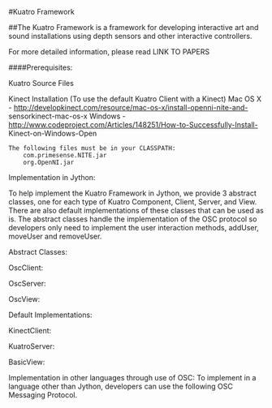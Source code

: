 #Kuatro Framework

##The Kuatro Framework is a framework for developing interactive art and sound installations using depth sensors and other interactive controllers.

For more detailed information, please read LINK TO PAPERS

####Prerequisites:

Kuatro Source Files

Kinect Installation (To use the default Kuatro Client with a Kinect)
	Mac OS X - http://developkinect.com/resource/mac-os-x/install-openni-nite-and-	sensorkinect-mac-os-x
	Windows - http://www.codeproject.com/Articles/148251/How-to-Successfully-Install-	Kinect-on-Windows-Open

	The following files must be in your CLASSPATH:
		com.primesense.NITE.jar
		org.OpenNI.jar

Implementation in Jython:

To help implement the Kuatro Framework in Jython, we provide 3 abstract classes, one for each type of Kuatro Component, Client, Server, and View.  There are also default implementations of these classes that can be used as is.  The abstract classes handle the implementation of the OSC protocol so developers only need to implement the user interaction methods, addUser, moveUser and removeUser.

Abstract Classes:

OscClient:

OscServer:

OscView:


Default Implementations:

KinectClient:

KuatroServer:

BasicView:

Implementation in other languages through use of OSC:
To implement in a language other than Jython, developers can use the following OSC Messaging Protocol.